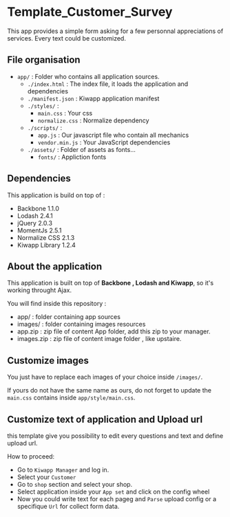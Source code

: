 Template_Customer_Survey
========================

This app provides a simple form asking for a few personnal appreciations of services. Every text could be customized.

## File organisation
- `app/` : Folder who contains all application sources. 
    - `./index.html` : The index file, it loads the application and dependencies
    - `./manifest.json` : Kiwapp application manifest
    - `./styles/` :
        - `main.css` : Your css
        - `normalize.css` : Normalize dependency
    - `./scripts/` :
        - `app.js` : Our javascript file who contain all mechanics 
        - `vendor.min.js` : Your JavaScript dependencies
    - `./assets/` : Folder of assets as fonts...
        - `fonts/` : Appliction fonts

## Dependencies

This application is build on top of :

- Backbone 1.1.0
- Lodash 2.4.1
- jQuery 2.0.3
- MomentJs 2.5.1
- Normalize CSS 2.1.3
- Kiwapp Library 1.2.4


## About the application

This application is built on top of **Backbone , Lodash and Kiwapp**, so it's working throught Ajax.

You will find inside this repository :
- app/ : folder containing app sources
- images/ : folder containing images resources
- app.zip : zip file of content App folder, add this zip to your manager.
- images.zip : zip file of content image folder , like upstaire. 
 
## Customize images

You just have to replace each images of your choice inside `/images/`.

If yours do not have the same name as ours, do not forget to update the `main.css` contains inside `app/style/main.css`.

## Customize text of application and Upload url

this template give you possibility to edit every questions and text and define upload url.

How to proceed:
- Go to `Kiwapp Manager` and log in.
- Select your `Customer` 
- Go to `shop` section and select your shop.
- Select application inside your `App set` and click on the config wheel
- Now you could write text for each pageg and `Parse` upload config or a specifique `Url` for collect form data.
